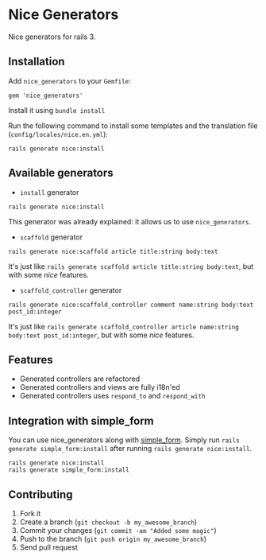 # Nice Generators

Nice generators for rails 3.

## Installation

Add `nice_generators` to your `Gemfile`:

```
gem 'nice_generators'
```

Install it using `bundle install`

Run the following command to install some templates and the translation file (`config/locales/nice.en.yml`):

```
rails generate nice:install
```

## Available generators

* `install` generator

```
rails generate nice:install
```

This generator was already explained: it allows us to use `nice_generators`.

* `scaffold` generator

```
rails generate nice:scaffold article title:string body:text
```

It's just like `rails generate scaffold article title:string body:text`, but with some *nice* features.

* `scaffold_controller` generator

```
rails generate nice:scaffold_controller comment name:string body:text post_id:integer
```

It's just like `rails generate scaffold_controller article name:string body:text post_id:integer`, but with some *nice* features.

## Features

* Generated controllers are refactored
* Generated controllers and views are fully i18n'ed
* Generated controllers uses `respond_to` and `respond_with`

## Integration with simple_form

You can use nice_generators along with [simple_form](https://github.com/plataformatec/simple_form). Simply run `rails generate simple_form:install` after running `rails generate nice:install`.

```
rails generate nice:install
rails generate simple_form:install
```

## Contributing

1. Fork it
2. Create a branch (`git checkout -b my_awesome_branch`)
3. Commit your changes (`git commit -am "Added some magic"`)
4. Push to the branch (`git push origin my_awesome_branch`)
5. Send pull request
